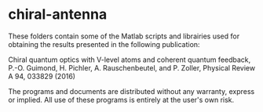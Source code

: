 # chiral-antenna
These folders contain some of the Matlab scripts and librairies used for obtaining the results presented in the following publication:

Chiral quantum optics with V-level atoms and coherent quantum feedback, P.-O. Guimond, H. Pichler, A. Rauschenbeutel, and P. Zoller, Physical Review A 94, 033829 (2016)

The programs and documents are distributed without any warranty, express or implied. All use of these programs is entirely at the user's own risk.
